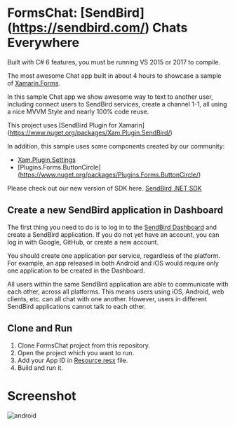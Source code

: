 # FormsChat: [SendBird] (https://sendbird.com/) Chats Everywhere

Built with C# 6 features, you must be running VS 2015 or 2017 to compile.

The most awesome Chat app built in about 4 hours to showcase a sample of [Xamarin.Forms](https://www.xamarin.com/forms). 

In this sample Chat app we show awesome way to text to another user, including connect users to SendBird services, create a channel 1-1, all using a nice MVVM Style and nearly 100% code reuse.

This project uses [SendBird Plugin for Xamarin] (https://www.nuget.org/packages/Xam.Plugin.SendBird/)

In addition, this sample uses some components created by our community:

 - [Xam.Plugin.Settings](https://www.nuget.org/packages/Xam.Plugins.Settings/)
 - [Plugins.Forms.ButtonCircle] (https://www.nuget.org/packages/Plugins.Forms.ButtonCircle/)

Please check out our new version of SDK here. [SendBird .NET SDK](https://github.com/smilefam/SendBird-SDK-dotNET)

## Create a new SendBird application in Dashboard
The first thing you need to do is to log in to the [SendBird Dashboard](https://dashboard.sendbird.com/) and create a SendBird application. If you do not yet have an account, you can log in with Google, GitHub, or create a new account.

You should create one application per service, regardless of the platform. For example, an app released in both Android and iOS would require only one application to be created in the Dashboard.

All users within the same SendBird application are able to communicate with each other, across all platforms. This means users using iOS, Android, web clients, etc. can all chat with one another. However, users in different SendBird applications cannot talk to each other.

## Clone and Run

1. Clone FormsChat project from this repository.
2. Open the project which you want to run.
3. Add your App ID in [Resource.resx](FormsChat\FormsChat\Resources\Resource.resx) file.
4. Build and run it.


# Screenshot
![android](..\Screenshots-Xamarin.Forms\screenshot.png)